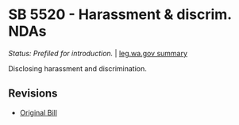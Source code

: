 # SB 5520 - Harassment & discrim. NDAs
*Status: Prefiled for introduction.* | [leg.wa.gov summary](https://app.leg.wa.gov/billsummary?BillNumber=5520&Year=2021)

Disclosing harassment and discrimination.

## Revisions
* [Original Bill](1/)
